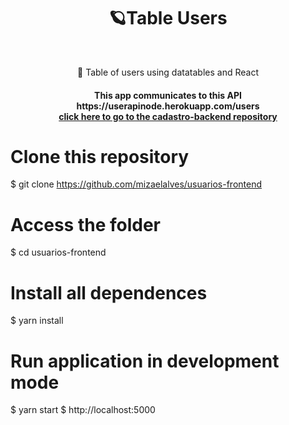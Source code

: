 <h1 align="center">🪐Table Users</h1>
<br>
<p align="center">🚀 Table of users using datatables and React</p>


<h4 align="center"> 
	This app communicates to this API https://userapinode.herokuapp.com/users<br>
<a href="https://github.com/mizaelalves/cadastro-backend">click here to go to the cadastro-backend repository</a>
</h4>

# Clone this repository
$ git clone <https://github.com/mizaelalves/usuarios-frontend>

# Access the folder
$ cd usuarios-frontend

# Install all dependences
$ yarn install

# Run application in development mode
$ yarn start
$ http://localhost:5000
